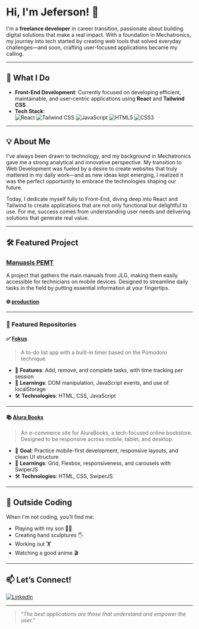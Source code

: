 # Hi, I'm Jeferson! 👋

I'm a **freelance developer** in career transition, passionate about building digital solutions that make a real impact. With a foundation in Mechatronics, my journey into tech started by creating web tools that solved everyday challenges—and soon, crafting user-focused applications became my calling.

---

## 🚀 What I Do

- **Front-End Development**: Currently focused on developing efficient, maintainable, and user-centric applications using **React** and **Tailwind CSS**.
- **Tech Stack**:  
  ![React](https://img.shields.io/badge/-React-61DAFB?logo=react&logoColor=white&style=for-the-badge)
  ![Tailwind CSS](https://img.shields.io/badge/-Tailwind%20CSS-38B2AC?logo=tailwind-css&logoColor=white&style=for-the-badge)
  ![JavaScript](https://img.shields.io/badge/-JavaScript-F7DF1E?logo=javascript&logoColor=black&style=for-the-badge)
  ![HTML5](https://img.shields.io/badge/-HTML5-E34F26?logo=html5&logoColor=white&style=for-the-badge)
  ![CSS3](https://img.shields.io/badge/-CSS3-1572B6?logo=css3&logoColor=white&style=for-the-badge)

---

## 💡 About Me

I've always been drawn to technology, and my background in Mechatronics gave me a strong analytical and innovative perspective. My transition to Web Development was fueled by a desire to create websites that truly mattered in my daily work—and as new ideas kept emerging, I realized it was the perfect opportunity to embrace the technologies shaping our future.

Today, I dedicate myself fully to Front-End, diving deep into React and Tailwind to create applications that are not only functional but delightful to use. For me, success comes from understanding user needs and delivering solutions that generate real value.

---

## 🛠️ Featured Project

### [Manuasls PEMT](https://github.com/Jeff-Nas/ManuaisPEMT)
A project that gathers the main manuals from JLG, making them easily accessible for technicians on mobile devices. Designed to streamline daily tasks in the field by putting essential information at your fingertips.

#### 🌐 [production](https://maquinaspemt.com.br/)
---

### 📂 Featured Repositories

#### ✅ [Fokus](https://jeff-nas.github.io/Projeto-Fokus/)
> A to-do list app with a built-in timer based on the Pomodoro technique.

- 🎯 **Features**: Add, remove, and complete tasks, with time tracking per session
- 🧠 **Learnings**: DOM manipulation, JavaScript events, and use of localStorage
- 🛠️ **Technologies**: HTML, CSS, JavaScript

---

#### 📚 [Alura Books](https://jeff-nas.github.io/AluraBook/)
> An e-commerce site for AluraBooks, a tech-focused online bookstore. Designed to be responsive across mobile, tablet, and desktop.

- 📱 **Goal**: Practice mobile-first development, responsive layouts, and clean UI structure
- 🧠 **Learnings**: Grid, Flexbox, responsiveness, and carousels with SwiperJS
- 🛠️ **Technologies**: HTML, CSS, SwiperJS

---

## 🌱 Outside Coding

When I'm not coding, you’ll find me:
- Playing with my son 👨‍👦
- Creating hand sculptures 🖐️
- Working out 🏋️
- Watching a good anime 🎬

---

## 📫 Let’s Connect!

[![LinkedIn](https://img.shields.io/badge/-LinkedIn-0A66C2?logo=linkedin&logoColor=white&style=for-the-badge)](https://www.linkedin.com/in/jeferson-n-75663b145)

---

> *“The best applications are those that understand and empower the user.”*
